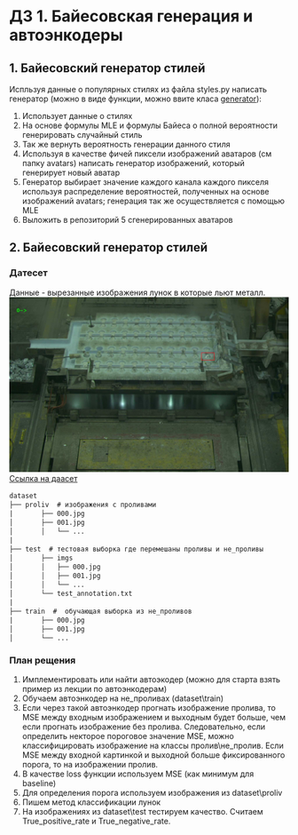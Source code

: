 # ДЗ 1. Байесовская генерация и автоэнкодеры

## 1. Байесовский генератор стилей

Испльзуя данные о популярных стилях из файла styles.py написать генератор (можно в виде функции, можно ввите класа [generator](https://wiki.python.org/moin/Generators)):
1. Использует данные о стилях
2. На основе формулы MLE и формулы Байеса о полной вероятности генерировать случайный стиль
3. Так же вернуть вероятность генерации данного стиля
4. Используя в качестве фичей пиксели изображений аватаров (см папку avatars) написать генератор изображений, который генерирует новый аватар
5. Генератор выбирает значение каждого канала каждого пикселя используя распределение вероятностей, полученных на основе изображений avatars; генерация так же осуществляется с помощью MLE
6. Выложить в репозиторий 5 сгенерированных аватаров

## 2. Байесовский генератор стилей

### Датесет

Данные - вырезанные изображения лунок в которые льют металл.
![Пример разливочного стола](imgs/example.jpg)
[Ссылка на даасет](https://drive.google.com/file/d/1DHuQ3DBsgab6NtZIZfAKUHS2rW3-vmtb/view?usp=sharing)

```
dataset
├── proliv  # изображения с проливами
|       ├── 000.jpg
│       ├── 001.jpg
│       │   └── ...
|
├── test  # тестовая выборка где перемешаны проливы и не_проливы
│       ├── imgs
│       │   ├── 000.jpg
│       │   ├── 001.jpg
│       │   └── ...
│       └── test_annotation.txt
|
├── train  #  обучающая выборка из не_проливов
|       ├── 000.jpg
│       ├── 001.jpg
│       └── ...
```

### План рещения

1. Имплементировать или найти автоэкодер (можно для старта взять пример из лекции по автоэнкодерам)
2. Обучаем автоэнкодер на не_проливах (dataset\train)
3. Если через такой автоэнкодер прогнать изображение пролива, то MSE между входным изображением и выходным будет больше, чем если прогнать изображение без пролива. Следовательно, если определить некторое пороговое значение MSE, можно классифицировать изображение на классы пролив\не_пролив. Если MSE между входной картинкой и выходной больше фиксированного порога, то на изображении пролив.
4. В качестве loss функции используем MSE (как минимум для baseline)
5. Для определения порога используем изображения из dataset\proliv
6. Пишем метод классификации лунок
7. На изображениях из dataset\test тестируем качество. Считаем True_positive_rate и True_negative_rate.
